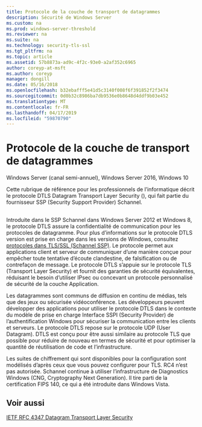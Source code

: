 ```yaml
---
title: Protocole de la couche de transport de datagrammes
description: Sécurité de Windows Server
ms.custom: na
ms.prod: windows-server-threshold
ms.reviewer: na
ms.suite: na
ms.technology: security-tls-ssl
ms.tgt_pltfrm: na
ms.topic: article
ms.assetid: 57b8873a-ad9c-4f2c-93e0-a2af352c6965
author: coreyp-at-msft
ms.author: coreyp
manager: dongill
ms.date: 05/16/2018
ms.openlocfilehash: b32ebafff5e41d5c3140f008f6f391852f2f3474
ms.sourcegitcommit: 0d0b32c8986ba7db9536e0b8648d4ddf9b03e452
ms.translationtype: MT
ms.contentlocale: fr-FR
ms.lasthandoff: 04/17/2019
ms.locfileid: "59870790"
---
```

# <a name="datagram-transport-layer-security-protocol"></a>Protocole de la couche de transport de datagrammes

Windows Server (canal semi-annuel), Windows Server 2016, Windows 10

Cette rubrique de référence pour les professionnels de l’informatique décrit le protocole DTLS Datagram Transport Layer Security (), qui fait partie du fournisseur SSP (Security Support Provider) Schannel.

## <a name="BKMK_DTLS"></a>
Introduite dans le SSP Schannel dans Windows Server 2012 et Windows 8, le protocole DTLS assure la confidentialité de communication pour les protocoles de datagramme. Pour plus d’informations sur le protocole DTLS version est prise en charge dans les versions de Windows, consultez [protocoles dans TLS/SSL (Schannel SSP)](https://msdn.microsoft.com/en-us/library/windows/desktop/mt808159(v=vs.85).aspx). Le protocole permet aux applications client et serveur de communiquer d’une manière conçue pour empêcher toute tentative d’écoute clandestine, de falsification ou de contrefaçon de message. Le protocole DTLS s’appuie sur le protocole TLS (Transport Layer Security) et fournit des garanties de sécurité équivalentes, réduisant le besoin d’utiliser IPsec ou concevant un protocole personnalisé de sécurité de la couche Application.

Les datagrammes sont communs de diffusion en continu de médias, tels que des jeux ou sécurisée vidéoconférence. Les développeurs peuvent développer des applications pour utiliser le protocole DTLS dans le contexte du modèle de prise en charge Interface SSPI (Security Provider) de l’authentification Windows pour sécuriser la communication entre les clients et serveurs. Le protocole DTLS repose sur le protocole UDP (User Datagram). DTLS est conçu pour être aussi similaire au protocole TLS que possible pour réduire de nouveau en termes de sécurité et pour optimiser la quantité de réutilisation de code et l’infrastructure.

Les suites de chiffrement qui sont disponibles pour la configuration sont modélisés d’après ceux que vous pouvez configurer pour TLS. RC4 n’est pas autorisée. Schannel continue à utiliser l’infrastructure de Diagnostics Windows (CNG, Cryptography Next Generation). Il tire parti de la certification FIPS 140, ce qui a été introduite dans Windows Vista.

## <a name="see-also"></a>Voir aussi

[IETF RFC 4347 Datagram Transport Layer Security](http://tools.ietf.org/html/rfc4347)



